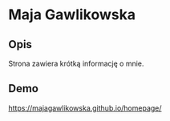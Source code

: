# Maja Gawlikowska

## Opis
Strona zawiera krótką informację o mnie.

## Demo

https://majagawlikowska.github.io/homepage/
